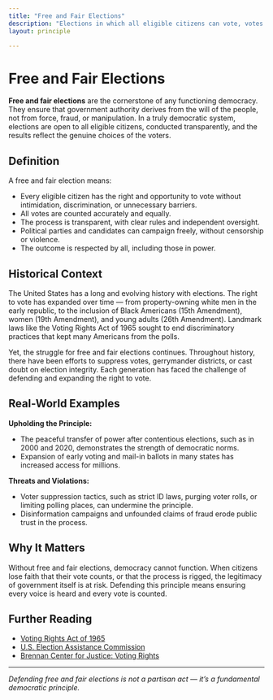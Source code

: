 ```yaml
---
title: "Free and Fair Elections"
description: "Elections in which all eligible citizens can vote, votes are counted accurately, and the process is transparent and competitive."
layout: principle

---
```


# Free and Fair Elections

**Free and fair elections** are the cornerstone of any functioning democracy. They ensure that government authority derives from the will of the people, not from force, fraud, or manipulation. In a truly democratic system, elections are open to all eligible citizens, conducted transparently, and the results reflect the genuine choices of the voters.

## Definition

A free and fair election means:

- Every eligible citizen has the right and opportunity to vote without intimidation, discrimination, or unnecessary barriers.
- All votes are counted accurately and equally.
- The process is transparent, with clear rules and independent oversight.
- Political parties and candidates can campaign freely, without censorship or violence.
- The outcome is respected by all, including those in power.

## Historical Context

The United States has a long and evolving history with elections. The right to vote has expanded over time — from property-owning white men in the early republic, to the inclusion of Black Americans (15th Amendment), women (19th Amendment), and young adults (26th Amendment). Landmark laws like the Voting Rights Act of 1965 sought to end discriminatory practices that kept many Americans from the polls.

Yet, the struggle for free and fair elections continues. Throughout history, there have been efforts to suppress votes, gerrymander districts, or cast doubt on election integrity. Each generation has faced the challenge of defending and expanding the right to vote.

## Real-World Examples

**Upholding the Principle:**
- The peaceful transfer of power after contentious elections, such as in 2000 and 2020, demonstrates the strength of democratic norms.
- Expansion of early voting and mail-in ballots in many states has increased access for millions.

**Threats and Violations:**
- Voter suppression tactics, such as strict ID laws, purging voter rolls, or limiting polling places, can undermine the principle.
- Disinformation campaigns and unfounded claims of fraud erode public trust in the process.

## Why It Matters

Without free and fair elections, democracy cannot function. When citizens lose faith that their vote counts, or that the process is rigged, the legitimacy of government itself is at risk. Defending this principle means ensuring every voice is heard and every vote is counted.

## Further Reading

- [Voting Rights Act of 1965](https://www.justice.gov/crt/history-federal-voting-rights-laws)
- [U.S. Election Assistance Commission](https://www.eac.gov/)
- [Brennan Center for Justice: Voting Rights](https://www.brennancenter.org/issues/ensure-every-american-can-vote/voting-reform)

---
*Defending free and fair elections is not a partisan act — it’s a fundamental democratic principle.*


